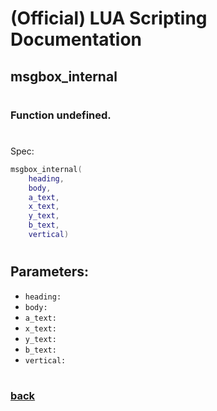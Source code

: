 
# (Official) LUA Scripting Documentation

## msgbox_internal
#
### Function undefined.
#
Spec:
```lua
msgbox_internal(
	heading,
	body,
	a_text,
	x_text,
	y_text,
	b_text,
	vertical)
```
#
## Parameters:
- `heading:` 
- `body:` 
- `a_text:` 
- `x_text:` 
- `y_text:` 
- `b_text:` 
- `vertical:` 
#  

### [back](../other)
